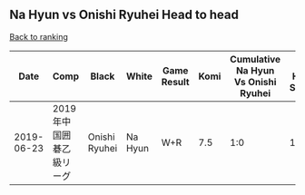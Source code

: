 ## Na Hyun vs Onishi Ryuhei Head to head

[Back to ranking](../../index.md)




| **Date** | **Comp** | **Black** | **White** | **Game Result** | **Komi** | **Cumulative Na Hyun Vs Onishi Ryuhei** | **Na Hyun Streak** | **Onishi Ryuhei Streak** | 
| --- | --- | --- | --- | --- | --- | --- | --- | --- |
| 2019-06-23 | 2019年中国囲碁乙級リーグ | Onishi Ryuhei | Na Hyun | W+R | 7.5 | 1:0 | 1 | 0 |




